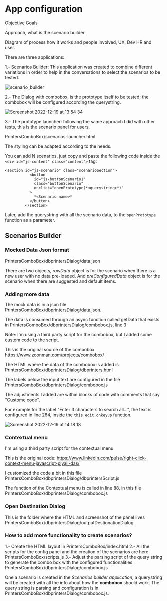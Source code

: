 # App configuration

Objective
Goals

Approach, what is the scenario builder.

Diagram of process how it works and people involved, UX, Dev HR and user.


There are three applications:

1.- Scenarios Builder: This application was created to combine different variations in order to help in the conversations to select the scenarios to be tested.

![scenario_builder](https://user-images.githubusercontent.com/79478801/208508838-87f012ec-53a9-4a3e-ba9f-243a8b6985b8.png)


2.- The Dialog with combobox, is the prototype itself to be tested; the combobox will be configured according the querystring.

![Screenshot 2022-12-19 at 13 54 34](https://user-images.githubusercontent.com/79478801/208508944-aff3e598-238f-442f-8c45-1e81c58b4f16.png)


3.- The prototype launcher: following the same approach I did with other tests, this is the scenario panel for users.

PrintersComboBox/scenarios-launcher.html

The styling can be adapted according to the needs.

You can add N scenarios, just copy and paste the following code inside the `<div id="js-content" class="content">` tag:

```
<section id="js-scenario" class="scenarioSection">
           <button
             id="js-buttonScenario1"
             class="buttonScenario"
             onclick="openPrototype(*<querystring>*)"
           >
             *<Scenario name>*
           </button>
         </section>
```

Later, add the querystring with all the scenario data, to the `openPrototype` function as a parameter.


## Scenarios Builder

### Mocked Data Json format
PrintersComboBox/dbprintersDialog/data.json

There are two objects, *rawData* object is for the scenario when there is a new user with no data pre-loaded. And *preConfiguredData* object is for the scenario when there are suggested and default items.


### Adding more data

The mock data is in a json file PrintersComboBox/dbprintersDialog/data.json.

The data is consumed through an async function called getData that exists in PrintersComboBox/dbprintersDialog/combobox.js, line 3

Note: I'm using a third party script for the combobox, but I added some custom code to the script.

This is the original source of the combobox https://www.zoonman.com/projects/combobox/

The HTML where the data of the combobox is added is PrintersComboBox/dbprintersDialog/dbprinters.html

The labels below the input text are configured in the file PrintersComboBox/dbprintersDialog/combobox.js

The adjustments I added are within blocks of code with comments that say "Custome code".

For example for the label "Enter 3 characters to search all...", the text is configured in line 264, inside the `this.edit.onkeyup` function.

![Screenshot 2022-12-19 at 14 18 18](https://user-images.githubusercontent.com/79478801/208513934-016e1d42-7057-4f23-9b72-8879cd517f62.png)



### Contextual menu
I'm using a third party script for the contextual menu

This is the original code:
https://www.linkedin.com/pulse/right-click-context-menu-javascript-piyali-das/

I customized the code a bit in this file  PrintersComboBox/dbprintersDialog/dbprintersScript.js

The function of the Contextual menu is called in line 88, in this file PrintersComboBox/dbprintersDialog/combobox.js

### Open Destination Dialog 
This is the folder where the HTML and screenshot of the panel lives PrintersComboBox/dbprintersDialog/outputDestionationDialog

### How to add more functionality to create scenarios?
1.- Create the HTML layout in PrintersComboBox/index.html
2.- All the scripts for the config panel and the creation of the scenarios are here PrintersComboBox/scripts.js
3.- Adjust the parsing script of the query string to generate the combo box with the configured functionalities PrintersComboBox/dbprintersDialog/combobox.js

One a scenario is created in the *Scenarios builder application*, a querystring will be created with all the info about how the **combobox** should work.
The query string is parsing and configuration is in PrintersComboBox/dbprintersDialog/combobox.js.














